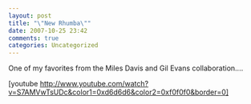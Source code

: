 ```yaml
---
layout: post
title: "\"New Rhumba\""
date: 2007-10-25 23:42
comments: true
categories: Uncategorized
---
```

One of my favorites from the Miles Davis and Gil Evans collaboration....

[youtube http://www.youtube.com/watch?v=S7AMVwTsUDc&color1=0xd6d6d6&color2=0xf0f0f0&border=0]
